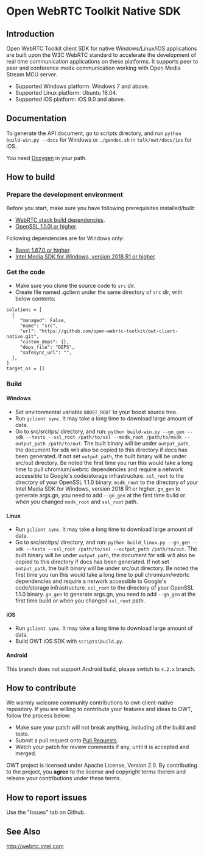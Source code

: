 # Open WebRTC Toolkit Native SDK

## Introduction
Open WebRTC Toolkit client SDK for native Windows/Linux/iOS applications are built upon the W3C WebRTC standard to accelerate the development of real time communication applications on these platforms. It supports peer to peer and conference mode communication working with Open Media Stream MCU server.

- Supported Windows platform: Windows 7 and above.
- Supported Linux platform: Ubuntu 16.04.
- Supported iOS platform: iOS 9.0 and above.

## Documentation
To generate the API document, go to scripts directory, and run `python build-win.py --docs` for Windows or `./gendoc.sh` in `talk/owt/docs/ios` for iOS.

You need [Doxygen](http://www.doxygen.nl/) in your path.

## How to build

### Prepare the development environment
Before you start, make sure you have following prerequisites installed/built:

- [WebRTC stack build dependencies](https://webrtc.org/native-code/development/prerequisite-sw/).
- [OpenSSL 1.1.0l or higher](https://www.openssl.org/source/).

Following dependencies are for Windows only:

- [Boost 1.67.0 or higher](https://www.boost.org/users/download/).
- [Intel Media SDK for Windows, version 2018 R1 or higher](https://software.intel.com/en-us/media-sdk/choose-download/client).

### Get the code
- Make sure you clone the source code to `src` dir.
- Create file named .gclient under the same directory of `src` dir, with below contents:

```
solutions = [ 
  {  
     "managed": False,  
     "name": "src",  
     "url": "https://github.com/open-webrtc-toolkit/owt-client-native.git",  
     "custom_deps": {},  
     "deps_file": "DEPS",  
     "safesync_url": "",  
  },  
]  
target_os = []  
```

### Build
#### Windows
- Set environmental variable `BOOST_ROOT` to your boost source tree.
- Run `gclient sync`. It may take a long time to download large amount of data.
- Go to src/srcitps/ directory, and run: `python build-win.py --gn_gen --sdk --tests --ssl_root /path/to/ssl --msdk_root /path/to/msdk --output_path /path/to/out`. The built binary will be under `output_path`, the document for sdk will also be copied to this directory if docs has been generated. If not set `output_path`, the built binary will be under src/out directory. Be noted the first time you run this would take a long time to pull chromium/webrtc dependencies and require a network accessible to Google's code/storage infrastructure. `ssl_root` to the directory of your OpenSSL 1.1.0 binary. `msdk_root` to the directory of your Intel Media SDK for Windows, version 2018 R1 or higher. `gn_gen` to generate args.gn, you need to add `--gn_gen` at the first time build or when you changed `msdk_root` and `ssl_root` path.

#### Linux
- Run `gclient sync`. It may take a long time to download large amount of data.
- Go to src/srcitps/ directory, and run: `python build_linux.py --gn_gen --sdk --tests --ssl_root /path/to/ssl --output_path /path/to/out`. The built binary will be under `output_path`, the document for sdk will also be copied to this directory if docs has been generated. If not set `output_path`, the built binary will be under src/out directory. Be noted the first time you run this would take a long time to pull chromium/webrtc dependencies and require a network accessible to Google's code/storage infrastructure. `ssl_root` to the directory of your OpenSSL 1.1.0 binary. `gn_gen` to generate args.gn, you need to add `--gn_gen` at the first time build or when you changed `ssl_root` path.

#### iOS
- Run `gclient sync`. It may take a long time to download large amount of data.
- Build OWT iOS SDK with `scripts\build.py`.

#### Android
This branch does not support Android build, please switch to `4.2.x` branch.


## How to contribute
We warmly welcome community contributions to owt-client-native repository. If you are willing to contribute your features and ideas to OWT, follow the process below:

- Make sure your patch will not break anything, including all the build and tests.
- Submit a pull request onto [Pull Requests](https://github.com/open-webrtc-toolkit/owt-client-native/pulls).
- Watch your patch for review comments if any, until it is accepted and merged.

OWT project is licensed under Apache License, Version 2.0. By contributing to the project, you **agree** to the license and copyright terms therein and release your contributions under these terms.

## How to report issues
Use the "Issues" tab on Github.

## See Also
http://webrtc.intel.com

